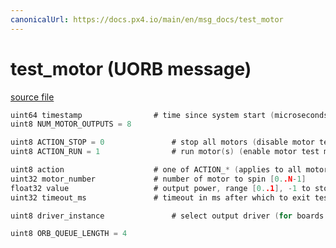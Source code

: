 ```yaml
---
canonicalUrl: https://docs.px4.io/main/en/msg_docs/test_motor
---
```


# test_motor (UORB message)



[source file](https://github.com/PX4/PX4-Autopilot/blob/release/1.13/msg/test_motor.msg)

```c
uint64 timestamp				# time since system start (microseconds)
uint8 NUM_MOTOR_OUTPUTS = 8

uint8 ACTION_STOP = 0				# stop all motors (disable motor test mode)
uint8 ACTION_RUN = 1				# run motor(s) (enable motor test mode)

uint8 action					# one of ACTION_* (applies to all motors)
uint32 motor_number				# number of motor to spin [0..N-1]
float32 value					# output power, range [0..1], -1 to stop individual motor
uint32 timeout_ms				# timeout in ms after which to exit test mode (if 0, do not time out)

uint8 driver_instance				# select output driver (for boards with multiple outputs, like IO+FMU)

uint8 ORB_QUEUE_LENGTH = 4

```
